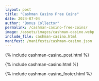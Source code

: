 ```yaml
---
layout: post
title: "Cashman Casino Free Coins"
date: 2024-07-04
author: "Bonus Collector"
permalink: /cashman-casino-free-coins/
image: /assets/images/cashman-casino.webp
include_file: cashman-casino.html
manifest: /manifests/cashman-casino.json
---
```


{% include cashman-casino_post.html %}

{% include cashman-casino.html %}

{% include cashman-casino_footer.html %}